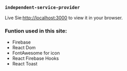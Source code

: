 ### `independent-service-provider`


Live Sie:[http://localhost:3000](http://localhost:3000) to view it in your browser.



### Funtion used in this site:
* Firebase
* React Dom
* FontAwesome for icon
* React Firebase Hooks
* React Toast



